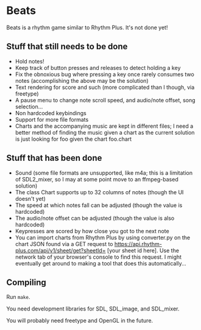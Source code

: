 # Beats
Beats is a rhythm game similar to Rhythm Plus. It's not done yet!
## Stuff that still needs to be done
* Hold notes!
* Keep track of button presses and releases to detect holding a key
* Fix the obnoxious bug where pressing a key once rarely consumes two notes (accomplishing the above may be the solution)
* Text rendering for score and such (more complicated than I though, via freetype)
* A pause menu to change note scroll speed, and audio/note offset, song selection...
* Non hardcoded keybindings
* Support for more file formats
* Charts and the accompanying music are kept in different files; I need a better method of finding the music given a chart as the current solution is just looking for foo given the chart foo.chart
## Stuff that has been done
* Sound (some file formats are unsupported, like m4a; this is a limitation of SDL2\_mixer, so I may at some point move to an ffmpeg-based solution)
* The class Chart supports up to 32 columns of notes (though the UI doesn't yet)
* The speed at which notes fall can be adjusted (though the value is hardcoded)
* The audio/note offset can be adjusted (though the value is also hardcoded)
* Keypresses are scored by how close you got to the next note
* You can import charts from Rhythm Plus by using converter.py on the chart JSON found via a GET request to https://api.rhythm-plus.com/api/v1/sheet/get?sheetId= [your sheet id here]. Use the network tab of your browser's console to find this request. I might eventually get around to making a tool that does this automatically...
## Compiling
Run `make`.

You need development libraries for SDL, SDL\_image, and SDL\_mixer.

You will probably need freetype and OpenGL in the future.
